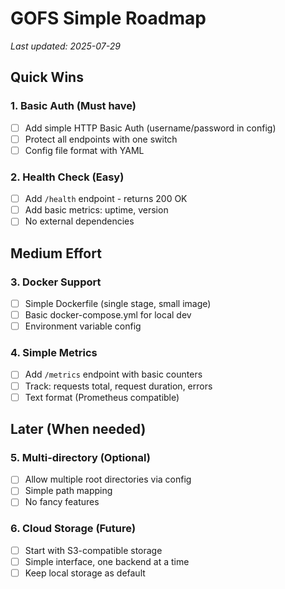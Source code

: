 # GOFS Simple Roadmap

_Last updated: 2025-07-29_

## Quick Wins

### 1. Basic Auth (Must have)

- [ ] Add simple HTTP Basic Auth (username/password in config)
- [ ] Protect all endpoints with one switch
- [ ] Config file format with YAML

### 2. Health Check (Easy)

- [ ] Add `/health` endpoint - returns 200 OK
- [ ] Add basic metrics: uptime, version
- [ ] No external dependencies

## Medium Effort

### 3. Docker Support

- [ ] Simple Dockerfile (single stage, small image)
- [ ] Basic docker-compose.yml for local dev
- [ ] Environment variable config

### 4. Simple Metrics

- [ ] Add `/metrics` endpoint with basic counters
- [ ] Track: requests total, request duration, errors
- [ ] Text format (Prometheus compatible)

## Later (When needed)

### 5. Multi-directory (Optional)

- [ ] Allow multiple root directories via config
- [ ] Simple path mapping
- [ ] No fancy features

### 6. Cloud Storage (Future)

- [ ] Start with S3-compatible storage
- [ ] Simple interface, one backend at a time
- [ ] Keep local storage as default
